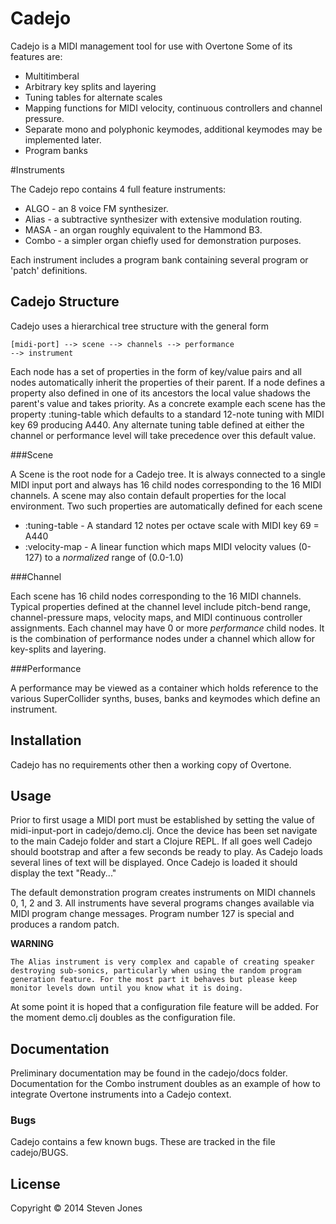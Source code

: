 Cadejo  
======  

Cadejo is a MIDI management tool for use with Overtone
Some of its features are:  

* Multitimberal
* Arbitrary key splits and layering
* Tuning tables for alternate scales
* Mapping functions for MIDI velocity, continuous controllers and channel pressure. 
* Separate mono and polyphonic keymodes, additional keymodes may be implemented later.
* Program banks

#Instruments  

The Cadejo repo contains 4 full feature instruments:  
* ALGO - an 8 voice FM synthesizer.  
* Alias - a subtractive synthesizer with extensive modulation routing.  
* MASA - an organ roughly equivalent to the Hammond B3.  
* Combo - a simpler organ chiefly used for demonstration purposes. 

Each instrument includes a program bank containing several program or
'patch' definitions.


## Cadejo Structure  

Cadejo uses a hierarchical tree structure with the general form  


<code>[midi-port] --> scene --> channels --> performance --> instrument </code>  

Each node has a set of properties in the form of key/value pairs and
all nodes automatically inherit the properties of their parent. If a node
defines a property also defined in one of its ancestors the local value
shadows the parent's value and takes priority. As a concrete example each
scene has the property :tuning-table which defaults to a standard 12-note
tuning with MIDI key 69 producing A440. Any alternate tuning table defined
at either the channel or performance level will take precedence over this
default value.  

###Scene  
  
A Scene is the root node for a Cadejo tree. It is always connected to a
single MIDI input port and always has 16 child nodes corresponding to the
16 MIDI channels. A scene may also contain default properties for the local
environment. Two such properties are automatically defined for each scene  

* :tuning-table - A standard 12 notes per octave scale with MIDI key 69 = A440  
* :velocity-map - A linear function which maps MIDI velocity values (0-127) 
to a *normalized* range of (0.0-1.0)  

###Channel  
  
Each scene has 16 child nodes corresponding to the 16 MIDI
channels. Typical properties defined at the channel level include
pitch-bend range, channel-pressure maps, velocity maps, and MIDI continuous
controller assignments. Each channel may have 0 or more *performance* child
nodes. It is the combination of performance nodes under a channel which
allow for key-splits and layering.
  
###Performance  

A performance may be viewed as a container which holds reference to the
various SuperCollider synths, buses, banks and keymodes which define an
instrument.

## Installation  

Cadejo has no requirements other then a working copy of Overtone. 

## Usage  

Prior to first usage a MIDI port must be established by setting the value
of midi-input-port in cadejo/demo.clj. Once the device has been set
navigate to the main Cadejo folder and start a Clojure REPL. If all goes
well Cadejo should bootstrap and after a few seconds be ready to play. As
Cadejo loads several lines of text will be displayed. Once Cadejo is loaded
it should display the text "Ready..."  

The default demonstration program creates instruments on MIDI channels 0,
1, 2 and 3. All instruments have several programs changes available via
MIDI program change messages. Program number 127 is special and produces a
random patch.  

__WARNING__  

    The Alias instrument is very complex and capable of creating speaker
    destroying sub-sonics, particularly when using the random program
    generation feature. For the most part it behaves but please keep
    monitor levels down until you know what it is doing.  


At some point it is hoped that a configuration file feature will be
added. For the moment demo.clj doubles as the configuration file.

## Documentation  

Preliminary documentation may be found in the cadejo/docs folder.
Documentation for the Combo instrument doubles as an example of how to
integrate Overtone instruments into a Cadejo context.  


### Bugs

Cadejo contains a few known bugs. These are tracked in the file cadejo/BUGS.


## License

Copyright © 2014 Steven Jones


